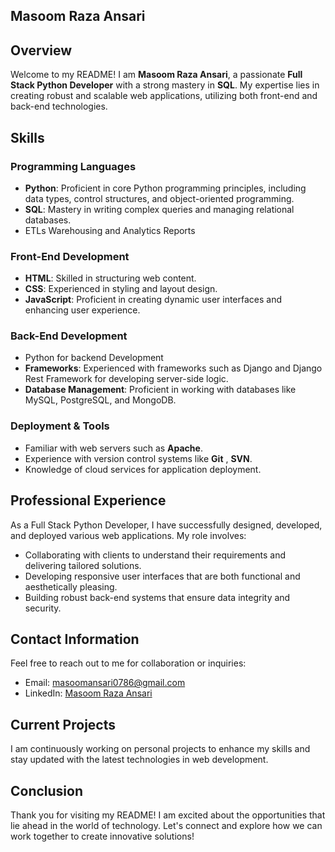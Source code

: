 ## Masoom Raza Ansari

## Overview
Welcome to my README! I am **Masoom Raza Ansari**, a passionate **Full Stack Python Developer** with a strong mastery in **SQL**. My expertise lies in creating robust and scalable web applications, utilizing both front-end and back-end technologies.

## Skills
### Programming Languages
- **Python**: Proficient in core Python programming principles, including data types, control structures, and object-oriented programming.
- **SQL**: Mastery in writing complex queries and managing relational databases.
- ETLs Warehousing and Analytics Reports

### Front-End Development
- **HTML**: Skilled in structuring web content.
- **CSS**: Experienced in styling and layout design.
- **JavaScript**: Proficient in creating dynamic user interfaces and enhancing user experience.

### Back-End Development
- Python for backend Development
- **Frameworks**: Experienced with frameworks such as Django and Django Rest Framework for developing server-side logic.
- **Database Management**: Proficient in working with databases like MySQL, PostgreSQL, and MongoDB.

### Deployment & Tools
- Familiar with web servers such as **Apache**.
- Experience with version control systems like **Git** , **SVN**.
- Knowledge of cloud services for application deployment.

## Professional Experience
As a Full Stack Python Developer, I have successfully designed, developed, and deployed various web applications. My role involves:
- Collaborating with clients to understand their requirements and delivering tailored solutions.
- Developing responsive user interfaces that are both functional and aesthetically pleasing.
- Building robust back-end systems that ensure data integrity and security.

## Contact Information
Feel free to reach out to me for collaboration or inquiries:
- Email: [masoomansari0786@gmail.com](mailto:masoomansari0786@gmail.com)
- LinkedIn: [Masoom Raza Ansari](https://www.linkedin.com/in/masoom-raza-ansari-7482511b7/)

## Current Projects
I am continuously working on personal projects to enhance my skills and stay updated with the latest technologies in web development. 

## Conclusion
Thank you for visiting my README! I am excited about the opportunities that lie ahead in the world of technology. Let's connect and explore how we can work together to create innovative solutions!
